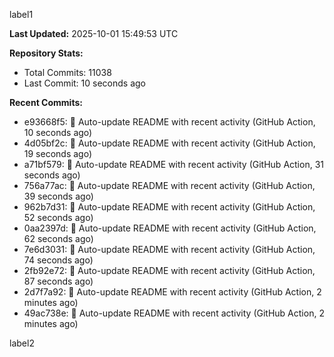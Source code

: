 
label1 
<!-- ACTIVITY_START -->
**Last Updated:** 2025-10-01 15:49:53 UTC

**Repository Stats:**
- Total Commits: 11038
- Last Commit: 10 seconds ago

**Recent Commits:**
- e93668f5: 🤖 Auto-update README with recent activity (GitHub Action, 10 seconds ago)
- 4d05bf2c: 🤖 Auto-update README with recent activity (GitHub Action, 19 seconds ago)
- a71bf579: 🤖 Auto-update README with recent activity (GitHub Action, 31 seconds ago)
- 756a77ac: 🤖 Auto-update README with recent activity (GitHub Action, 39 seconds ago)
- 962b7d31: 🤖 Auto-update README with recent activity (GitHub Action, 52 seconds ago)
- 0aa2397d: 🤖 Auto-update README with recent activity (GitHub Action, 62 seconds ago)
- 7e6d3031: 🤖 Auto-update README with recent activity (GitHub Action, 74 seconds ago)
- 2fb92e72: 🤖 Auto-update README with recent activity (GitHub Action, 87 seconds ago)
- 2d7f7a92: 🤖 Auto-update README with recent activity (GitHub Action, 2 minutes ago)
- 49ac738e: 🤖 Auto-update README with recent activity (GitHub Action, 2 minutes ago)
<!-- ACTIVITY_END -->

label2
